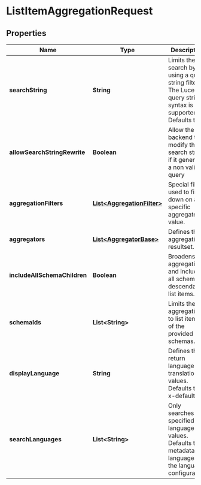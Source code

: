 
# ListItemAggregationRequest

## Properties
Name | Type | Description | Notes
------------ | ------------- | ------------- | -------------
**searchString** | **String** | Limits the search by using a query string filter. The Lucene query string syntax is supported. Defaults to *. |  [optional]
**allowSearchStringRewrite** | **Boolean** | Allow the backend to modify the search string if it generates a non valid query | 
**aggregationFilters** | [**List&lt;AggregationFilter&gt;**](AggregationFilter.md) | Special filters used to filter down on a specific aggregated value. |  [optional]
**aggregators** | [**List&lt;AggregatorBase&gt;**](AggregatorBase.md) | Defines the aggregation resultset. |  [optional]
**includeAllSchemaChildren** | **Boolean** | Broadens the aggregation and include all schema descendant list items. | 
**schemaIds** | **List&lt;String&gt;** | Limits the aggregation to list items of the provided schemas. |  [optional]
**displayLanguage** | **String** | Defines the return language of translation values. Defaults to x-default. |  [optional]
**searchLanguages** | **List&lt;String&gt;** | Only searches the specified language values. Defaults to all metadata languages of the language configuration. |  [optional]



